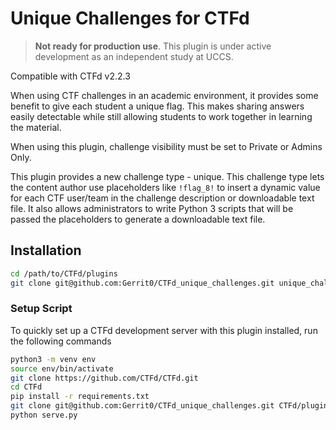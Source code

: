 # Unique Challenges for CTFd

> **Not ready for production use**. This plugin is under active development as an independent study at UCCS.

Compatible with CTFd v2.2.3

When using CTF challenges in an academic environment, it provides some benefit to give each student
a unique flag. This makes sharing answers easily detectable while still allowing students to work
together in learning the material.

When using this plugin, challenge visibility must be set to Private or Admins Only.

This plugin provides a new challenge type - unique. This challenge type lets the content author
use placeholders like `!flag_8!` to insert a dynamic value for each CTF user/team in the
challenge description or downloadable text file. It also allows administrators to write
Python 3 scripts that will be passed the placeholders to generate a downloadable text file.

## Installation

```bash
cd /path/to/CTFd/plugins
git clone git@github.com:Gerrit0/CTFd_unique_challenges.git unique_challenges
```

### Setup Script

To quickly set up a CTFd development server with this plugin installed, run the following commands

```bash
python3 -m venv env
source env/bin/activate
git clone https://github.com/CTFd/CTFd.git
cd CTFd
pip install -r requirements.txt
git clone git@github.com:Gerrit0/CTFd_unique_challenges.git CTFd/plugins/unique_challenges
python serve.py
```
